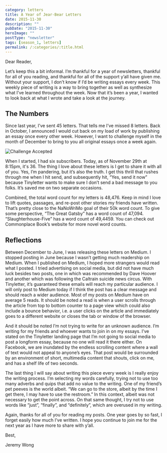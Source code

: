```yaml
---
category: letters
title: A Year of Jear-Bear Letters
date: 2015-11-30
description: ""
pubDate: "2015-11-30"
heroImage: ""
postType: "newsletter"
tags: [season_1, letters]
permalink: /:categories/:title.html
---
```


Dear Reader,

Let’s keep this a bit informal. I’m thankful for a year of newsletters, thankful for all of you reading, and thankful for all of the support y’all have given me. Without your support, I don’t know if I’d be writing essays every week. This weekly piece of writing is a way to bring together as well as synthesize what I’ve learned throughout the week. Now that it’s been a year, I wanted to look back at what I wrote and take a look at the journey.




## The Numbers

Since last year, I’ve sent 45 letters. That tells me I’ve missed 8 letters. Back in October, I announced I would  cut back on my load of work by publishing an essay once every other week. However, I want to challenge myself in the month of December to bring to you all original essays once a week again.

![Challenge Accepted](http://gallery.tinyletterapp.com/b7acb1dd09358f1ed19f16a562a005fc08d42511/images/7a8aadbe-6a95-457d-8066-6e59f10e3ad5.png)

When I started, I had six subscribers. Today, as of November 29th at 8:15pm, it's 36. The thing I love about these letters is I get to share it with all of you. Yes, I’m pandering, but it’s also the truth. I get this thrill that rushes through me when I hit send, and subsequently hit, “Yes, send it now” because Tinyletter wants to make sure I don’t send a bad message to you folks. It’s saved me on two separate occasions.

Combined, the total word count for my letters is 48,476. Keep in mind I love to lift quotes, passages, and re-post other stories my friends have written. That’s pretty close to the NaNoWriMo goal of their 50k word count. To give some perspective, “The Great Gatsby” has a word count of 47,094. “Slaughterhouse-Five” has a word count of 49,4459. You can check out Commonplace Book’s website for more novel word counts.

## Reflections

Between December to June, I was releasing these letters on Medium. I stopped posting in June because I wasn’t getting much readership on Medium. When I published on Medium, I hoped more strangers would read what I posted. I tried advertising on social media, but did not have much luck besides two posts, one in which was recommended by Dave Hoover and another which was following the Caltrain suicide news circus. With Tinyletter, it’s guaranteed these emails will reach my particular audience. I will only post to Medium today if I think the post has a clear message and should reach a wider audience. Most of my posts on Medium have on average 5 reads. It should be noted a read is when a user scrolls through the article from top to bottom counter to a page view which could also include a bounce behavior, i.e. a user clicks on the article and immediately goes to a different website or closes the tab or window of the browser.

And it should be noted I’m not trying to write for an unknown audience. I’m writing for my friends and whoever wants to join in on my essays. I’ve stated on the Tinyletter landing page that I’m not going to social media to post a longform essay, because no one will read it there either. On Facebook, we are inundated by the endless scrolling content where a wall of text would not appeal to anyone’s eyes. That post would be surrounded by an environment of short, multimedia content that shouts, click on me, and has a shelf life of two seconds.

The last thing I will say about writing this piece every week is I really enjoy the writing process. I’m selecting my words carefully, trying not to use too many adverbs and quips that add no value to the writing. One of my friend’s pet peeves is the world albeit. “We can go to the store, albeit by the time I get there, I may have to use the restroom.” In this context, albeit was not necessary to get the point across. On that same thought, I try not to use words like “just”, “finally”, and “definitely”, which are overused in my writing.

Again, thanks for all of you for reading my posts. One year goes by so fast, I forget easily how much I’ve written. I hope you continue to join me for the next year as I have more to share with y’all.

Best,

Jeremy Wong
